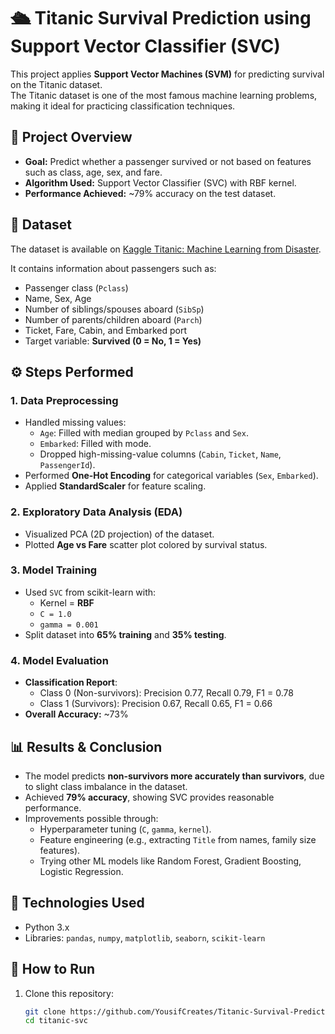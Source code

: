 # 🛳️ Titanic Survival Prediction using Support Vector Classifier (SVC)

This project applies **Support Vector Machines (SVM)** for predicting survival on the Titanic dataset.  
The Titanic dataset is one of the most famous machine learning problems, making it ideal for practicing classification techniques.  

## 📌 Project Overview
- **Goal:** Predict whether a passenger survived or not based on features such as class, age, sex, and fare.  
- **Algorithm Used:** Support Vector Classifier (SVC) with RBF kernel.  
- **Performance Achieved:** ~79% accuracy on the test dataset.  

## 📂 Dataset
The dataset is available on [Kaggle Titanic: Machine Learning from Disaster](https://www.kaggle.com/c/titanic).  

It contains information about passengers such as:
- Passenger class (`Pclass`)
- Name, Sex, Age
- Number of siblings/spouses aboard (`SibSp`)
- Number of parents/children aboard (`Parch`)
- Ticket, Fare, Cabin, and Embarked port
- Target variable: **Survived (0 = No, 1 = Yes)**  

## ⚙️ Steps Performed
### 1. Data Preprocessing
- Handled missing values:
  - `Age`: Filled with median grouped by `Pclass` and `Sex`.
  - `Embarked`: Filled with mode.
  - Dropped high-missing-value columns (`Cabin`, `Ticket`, `Name`, `PassengerId`).
- Performed **One-Hot Encoding** for categorical variables (`Sex`, `Embarked`).
- Applied **StandardScaler** for feature scaling.  

### 2. Exploratory Data Analysis (EDA)
- Visualized PCA (2D projection) of the dataset.  
- Plotted **Age vs Fare** scatter plot colored by survival status.  

### 3. Model Training
- Used `SVC` from scikit-learn with:
  - Kernel = **RBF**
  - `C = 1.0`
  - `gamma = 0.001`
- Split dataset into **65% training** and **35% testing**.  

### 4. Model Evaluation
- **Classification Report**:
  - Class 0 (Non-survivors): Precision 0.77, Recall 0.79, F1 = 0.78
  - Class 1 (Survivors): Precision 0.67, Recall 0.65, F1 = 0.66
- **Overall Accuracy:** ~73%  

## 📊 Results & Conclusion
- The model predicts **non-survivors more accurately than survivors**, due to slight class imbalance in the dataset.  
- Achieved **79% accuracy**, showing SVC provides reasonable performance.  
- Improvements possible through:
  - Hyperparameter tuning (`C`, `gamma`, `kernel`).
  - Feature engineering (e.g., extracting `Title` from names, family size features).
  - Trying other ML models like Random Forest, Gradient Boosting, Logistic Regression.  

## 🚀 Technologies Used
- Python 3.x
- Libraries: `pandas`, `numpy`, `matplotlib`, `seaborn`, `scikit-learn`

## 📌 How to Run
1. Clone this repository:
   ```bash
   git clone https://github.com/YousifCreates/Titanic-Survival-Prediction-ML
   cd titanic-svc

